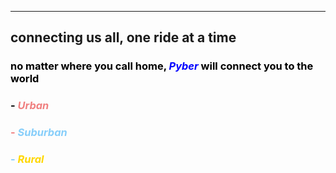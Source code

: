 

***

## connecting us all, one ride at a time
### <font color = black> no matter where you call home, <font color = blue>*Pyber* <font color = black> will connect you to the world

### -  <font color = lightcoral>_**Urban**_
### -  <font color = lightskyblue>_**Suburban**_
### -  <font color = gold>_**Rural**_
